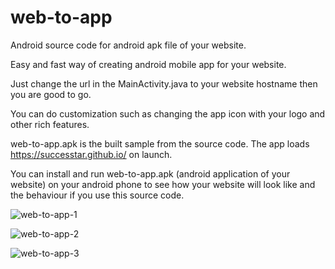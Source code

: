 # web-to-app

Android source code for android apk file of your website.

Easy and fast way of creating android mobile app for your website.

Just change the url in the  MainActivity.java to your website hostname  then you  are  good to go. 

You can do customization such  as changing the app icon with your logo and other rich features.

web-to-app.apk is the built sample from the source code. The app loads https://successtar.github.io/ on launch.

You can install and run web-to-app.apk (android application of your website) on your android phone to see how your website will look like and the behaviour if you use this source code.


![web-to-app-1](https://github.com/user-attachments/assets/459dd517-2522-47a5-b9cb-edb07eb54fd9)

![web-to-app-2](https://github.com/user-attachments/assets/92d5e3af-d10b-400f-bba1-dd16e6f137e4)

![web-to-app-3](https://github.com/user-attachments/assets/505a6ca5-2d3a-47c2-b64c-9b1d35646151)


